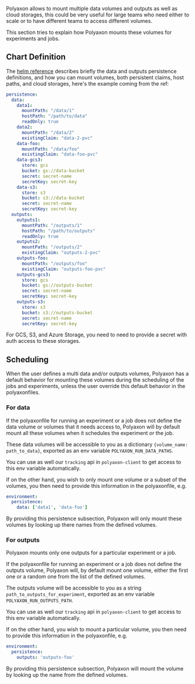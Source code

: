 Polyaxon allows to mount multiple data volumes and outputs as well as cloud storages,
this could be very useful for large teams who need either to scale or
to have different teams to access different volumes.

This section tries to explain how Polyaxon mounts these volumes for experiments and jobs.

## Chart Definition

The [helm reference](/reference_polyaxon_helm) describes briefly the data and outputs persistence definitions,
and how you can mount volumes, both persistent claims, host paths, and cloud storages, here's the example coming from the ref:

```yaml
persistence:
  data:
    data1:
      mountPath: "/data/1"
      hostPath: "/path/to/data"
      readOnly: true
    data2:
      mountPath: "/data/2"
      existingClaim: "data-2-pvc"
    data-foo:
      mountPath: "/data/foo"
      existingClaim: "data-foo-pvc"
    data-gcs3:
      store: gcs
      bucket: gs://data-bucket
      secret: secret-name
      secretKey: secret-key
    data-s3:
      store: s3
      bucket: s3://data-bucket
      secret: secret-name
      secretKey: secret-key
  outputs:
    outputs1:
      mountPath: "/outputs/1"
      hostPath: "/path/to/outputs"
      readOnly: true
    outputs2:
      mountPath: "/outputs/2"
      existingClaim: "outputs-2-pvc"
    outputs-foo:
      mountPath: "/outputs/foo"
      existingClaim: "outputs-foo-pvc"
    outputs-gcs3:
      store: gcs
      bucket: gs://outputs-bucket
      secret: secret-name
      secretKey: secret-key
    outputs-s3:
      store: s3
      bucket: s3://outputs-bucket
      secret: secret-name
      secretKey: secret-key
```

For GCS, S3, and Azure Storage, you need to need to provide a secret with auth access to these storages.

## Scheduling

When the user defines a multi data and/or outputs volumes,
Polyaxon has a default behavior for mounting these volumes during the scheduling of the jobs and experiments,
unless the user override this default behavior in the polyaxonfiles.

### For data

If the polyaxonfile for running an experiment or a job does not define the data volume or volumes that it needs access to,
Polyaxon will by default mount all these volumes when it schedules the experiment or the job.

These data volumes will be accessible to you as a dictionary `{volume_name: path_to_data}`,
exported as an env variable `POLYAXON_RUN_DATA_PATHS`.

You can use as well our `tracking` api in `polyaxon-client` to get access to this env variable automatically.

If on the other hand, you wish to only mount one volume or a subset of the volumes,
you then need to provide this information in the polyaxonfile, e.g.

```yaml
environment:
  persistence:
    data: ['data1', 'data-foo']
```

By providing this persistence subsection,
Polyaxon will only mount these volumes by looking up there names from the defined volumes.


### For outputs

Polyaxon mounts only one  outputs for a particular experiment or a job.

If the polyaxonfile for running an experiment or a job does not define the outputs volume,
Polyaxon will, by default mount one volume, either the first one or a random one from the list of the defined volumes.

The outputs volume will be accessible to you as a string `path_to_outputs_for_experiment`,
exported as an env variable `POLYAXON_RUN_OUTPUTS_PATH`.

You can use as well our `tracking` api in `polyaxon-client` to get access to this env variable automatically.

If on the other hand, you wish to mount a particular volume,
you then need to provide this information in the polyaxonfile, e.g.

```yaml
environment:
  persistence:
    outputs: 'outputs-foo'
```

By providing this persistence subsection,
Polyaxon will mount the volume by looking up the name from the defined volumes.
